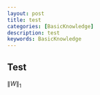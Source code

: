 ```yaml
---
layout: post
title: test
categories: [BasicKnowledge]
description: test
keywords: BasicKnowledge
---
```



Test
---


$\left \| W \right \|_{1}$

<script type="text/x-mathjax-config">
  MathJax.Hub.Config({tex2jax: {inlineMath: [['$','$'], ['\\(','\\)'], ['`$','$`']]}});
</script>

<script type="text/javascript" async src="https://cdnjs.cloudflare.com/ajax/libs/mathjax/2.7.4/latest.js?config=TeX-MML-AM_CHTML">
</script>
